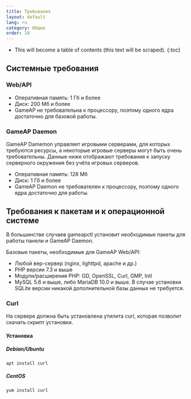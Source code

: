 ```yaml
---
title: Требования
layout: default
lang: ru
category: Общее
order: 10
---
```


* This will become a table of contents (this text will be scraped).
{:toc}

## Системные требования

### Web/API

* Оперативная память: 1 Гб и более
* Диск: 200 Мб и более
* GameAP не требовательна к процессору, поэтому одного ядра достаточно для базовой работы.


### GameAP Daemon

GameAP Damemon управляет игровыми серверами, для которых требуются ресурсы, а некоторые игровые серверы могут быть
очень требовательны. Данные ниже отображают требования к запуску серверного окружения без учёта игровых серверов.

* Оперативная память: 128 Мб
* Диск: 1 Гб и более
* GameAP Daemon не требователен к процессору, поэтому одного ядра достаточно для работы.

## Требования к пакетам и к операционной системе

В большинстве случаев gameapctl установит необходимые пакеты для работы панели и GameAP Daemon.

Базовые пакеты, необходимые для GameAP Web/API:

* Любой вер-сервер (nginx, lighttpd, apache и др.)
* PHP версии 7.3 и выше
* Модули/расширения PHP: GD, OpenSSL, Curl, GMP, Intl
* MySQL 5.6 и выше, либо MariaDB 10.0 и выше. В случае установки SQLite версии
никакой дополнительной базы данных не требуется.

### Curl

На сервере должна быть установлена утилита curl, которая позволит скачать скрипт установки.

#### Установка 

##### Debian/Ubuntu
```shell
apt install curl
```

##### CentOS

```shell
yum install curl
```